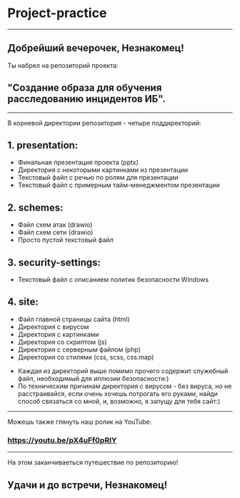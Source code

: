 # Project-practice
--------------------------------------------------------------
## Добрейший вечерочек, Незнакомец!
Ты набрел на репозиторий проекта:
## "Создание образа для обучения расследованию инцидентов ИБ".
--------------------------------------------------------------
В корневой директории репозитория - четыре поддиректорий:
## 1. presentation:
- Финальная презентация проекта (pptx)
- Директория с некоторыми картинками из презентации
- Текстовый файл с речью по ролям для презентации
- Текстовый файл с примерным тайм-менеджментом презентации
## 2. schemes:
- Файл схем атак (drawio)
- Файл схем сети (drawio)
- Просто пустой текстовый файл
## 3. security-settings:
- Текстовый файл с описанием политик безопасности Windows
## 4. site:
- Файл главной страницы сайта (html)
- Директория с вирусом
- Директория с картинками
- Директория со скриптом (js)
- Директория с серверным файлом (php)
- Директория со стилями (css, scss, css.map)
* Каждая из директорий выше помимо прочего содержит служебный файл, необходимый для иллюзии безопасности:)
* По техническим причинам директория с вирусом - без вируса, но не расстраивайся, если очень хочешь потрогать его руками, найди способ связаться со мной, и, возможно, я запущу для тебя сайт:)
--------------------------------------------------------------
Можешь также глянуть наш ролик на YouTube:
### https://youtu.be/pX4uFf0pRIY
--------------------------------------------------------------
На этом заканчиваеться путешествие по репозиторию!
## Удачи и до встречи, Незнакомец!
